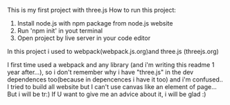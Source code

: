 This is my first project with three.js
How to run this project:
1. Install node.js with npm package from node.js website
2. Run 'npm init' in yout terminal
3. Open project by live server in your code editor




In this project i used to webpack(webpack.js.org)and three.js (threejs.org)



I first time used a webpack and any library (and i'm writing this readme 1 year after...), so i don't remember why i have "three.js" in the dev dependences too(because in depencences i have it too) and i'm confused.. I tried to build all website but I can't use canvas like an element of page... But i will be tr:) If U want to give me an advice about it, i will be glad :) 
